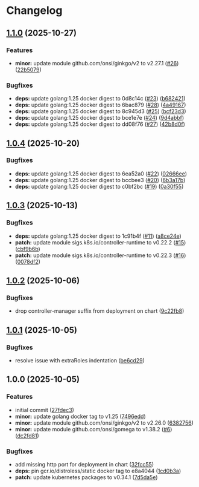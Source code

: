 # Changelog

## [1.1.0](https://github.com/kubehippie/external-dns-watcher/compare/v1.0.4...v1.1.0) (2025-10-27)


### Features

* **minor:** update module github.com/onsi/ginkgo/v2 to v2.27.1 ([#26](https://github.com/kubehippie/external-dns-watcher/issues/26)) ([22b5079](https://github.com/kubehippie/external-dns-watcher/commit/22b50794fdeb6428a9873a47cfb79b12f89124df))


### Bugfixes

* **deps:** update golang:1.25 docker digest to 0d8c14c ([#23](https://github.com/kubehippie/external-dns-watcher/issues/23)) ([b682421](https://github.com/kubehippie/external-dns-watcher/commit/b68242120caa07f8824a111d23cf15c4eadf871c))
* **deps:** update golang:1.25 docker digest to 6bac879 ([#28](https://github.com/kubehippie/external-dns-watcher/issues/28)) ([4a49167](https://github.com/kubehippie/external-dns-watcher/commit/4a4916758ed83197a2af54f8cac3302c97eb6ea1))
* **deps:** update golang:1.25 docker digest to 8c945d3 ([#25](https://github.com/kubehippie/external-dns-watcher/issues/25)) ([bcf23d3](https://github.com/kubehippie/external-dns-watcher/commit/bcf23d3c89cb2576c563e75eb7571efdf0d25ec6))
* **deps:** update golang:1.25 docker digest to bce1e7e ([#24](https://github.com/kubehippie/external-dns-watcher/issues/24)) ([9d4abbf](https://github.com/kubehippie/external-dns-watcher/commit/9d4abbfb026f5765db34ec0ab0336fcde0f304e9))
* **deps:** update golang:1.25 docker digest to dd08f76 ([#27](https://github.com/kubehippie/external-dns-watcher/issues/27)) ([42b8d0f](https://github.com/kubehippie/external-dns-watcher/commit/42b8d0fa0056f516395454871c861eac8bbc9d63))

## [1.0.4](https://github.com/kubehippie/external-dns-watcher/compare/v1.0.3...v1.0.4) (2025-10-20)


### Bugfixes

* **deps:** update golang:1.25 docker digest to 6ea52a0 ([#22](https://github.com/kubehippie/external-dns-watcher/issues/22)) ([02666ee](https://github.com/kubehippie/external-dns-watcher/commit/02666ee8a73fa167c7798b9c4a5f072c0f88f015))
* **deps:** update golang:1.25 docker digest to bccbee3 ([#20](https://github.com/kubehippie/external-dns-watcher/issues/20)) ([6b3a17b](https://github.com/kubehippie/external-dns-watcher/commit/6b3a17b1735b1e9449ea8b7cfaf7746e34f773d0))
* **deps:** update golang:1.25 docker digest to c0bf2bc ([#19](https://github.com/kubehippie/external-dns-watcher/issues/19)) ([0a30f55](https://github.com/kubehippie/external-dns-watcher/commit/0a30f555908d17b71fe2ea75b04d24a06539a9be))

## [1.0.3](https://github.com/kubehippie/external-dns-watcher/compare/v1.0.2...v1.0.3) (2025-10-13)


### Bugfixes

* **deps:** update golang:1.25 docker digest to 1c91b4f ([#11](https://github.com/kubehippie/external-dns-watcher/issues/11)) ([a8ce24e](https://github.com/kubehippie/external-dns-watcher/commit/a8ce24e9d0f769580bc80cc849578d885bd4c571))
* **patch:** update module sigs.k8s.io/controller-runtime to v0.22.2 ([#15](https://github.com/kubehippie/external-dns-watcher/issues/15)) ([cbf9b6b](https://github.com/kubehippie/external-dns-watcher/commit/cbf9b6b92208250360bd957b4f4e3e51e8c40ee4))
* **patch:** update module sigs.k8s.io/controller-runtime to v0.22.3 ([#16](https://github.com/kubehippie/external-dns-watcher/issues/16)) ([0078df2](https://github.com/kubehippie/external-dns-watcher/commit/0078df2233f46236063a88bee4a138e06db8f917))

## [1.0.2](https://github.com/kubehippie/external-dns-watcher/compare/v1.0.1...v1.0.2) (2025-10-06)


### Bugfixes

* drop controller-manager suffix from deployment on chart ([9c22fb8](https://github.com/kubehippie/external-dns-watcher/commit/9c22fb804099c4ae0f4a83c81e1a7f5d390d217e))

## [1.0.1](https://github.com/kubehippie/external-dns-watcher/compare/v1.0.0...v1.0.1) (2025-10-05)


### Bugfixes

* resolve issue with extraRoles indentation ([be6cd29](https://github.com/kubehippie/external-dns-watcher/commit/be6cd2991e5e8de736508facf82c307ab0477cad))

## 1.0.0 (2025-10-05)


### Features

* initial commit ([27fdec3](https://github.com/kubehippie/external-dns-watcher/commit/27fdec3f18484e040500fa31db4c6b3838fb70a7))
* **minor:** update golang docker tag to v1.25 ([7496edd](https://github.com/kubehippie/external-dns-watcher/commit/7496eddf3bbb9bab46015387a1a679ca7e1db83e))
* **minor:** update module github.com/onsi/ginkgo/v2 to v2.26.0 ([6382756](https://github.com/kubehippie/external-dns-watcher/commit/6382756ea2b4f13e4edfd85ac144d1dd6a239ba2))
* **minor:** update module github.com/onsi/gomega to v1.38.2 ([#6](https://github.com/kubehippie/external-dns-watcher/issues/6)) ([dc2fd81](https://github.com/kubehippie/external-dns-watcher/commit/dc2fd816623ec40fc27eab94e27b2f07f01e8c02))


### Bugfixes

* add missing http port for deployment in chart ([32fcc55](https://github.com/kubehippie/external-dns-watcher/commit/32fcc553e9b05148aeb312ec6f2bbde97dac101a))
* **deps:** pin gcr.io/distroless/static docker tag to e8a4044 ([1cd0b3a](https://github.com/kubehippie/external-dns-watcher/commit/1cd0b3ae963be67fc96aa2537ca66d04d0a9e71e))
* **patch:** update kubernetes packages to v0.34.1 ([7d5da5e](https://github.com/kubehippie/external-dns-watcher/commit/7d5da5e583f3ebc89ec9ea798ce00b62825e03fc))

